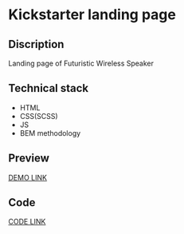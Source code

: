 # Kickstarter landing page

## Discription
Landing page of Futuristic Wireless Speaker

## Technical stack
- HTML
- CSS(SCSS)
- JS
- BEM methodology

## Preview
[DEMO LINK](https://besconstantine.github.io/kickstarter/)

## Code
[CODE LINK](https://github.com/besconstantine/kickstarter/tree/develop)
